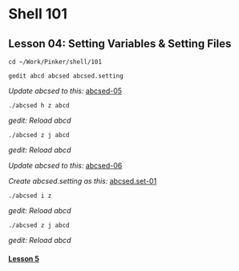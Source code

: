 # Shell 101
## Lesson 04: Setting Variables & Setting Files

`cd ~/Work/Pinker/shell/101`

`gedit abcd abcsed abcsed.setting`

*Update abcsed to this:* [abcsed-05](https://github.com/inkVerb/pinker/blob/master/101-shell/abcsed-05)

`./abcsed h z abcd`

*gedit: Reload abcd*

`./abcsed z j abcd`

*gedit: Reload abcd*

*Update abcsed to this:* [abcsed-06](https://github.com/inkVerb/pinker/blob/master/101-shell/abcsed-06)

*Create abcsed.setting as this:* [abcsed.set-01](https://github.com/inkVerb/pinker/blob/master/101-shell/abcsed.setting-01)

`./abcsed i z`

*gedit: Reload abcd*

`./abcsed z j abcd`

*gedit: Reload abcd*

#### [Lesson 5](https://github.com/inkVerb/pinker/blob/master/101-shell/Lesson-05.md)
